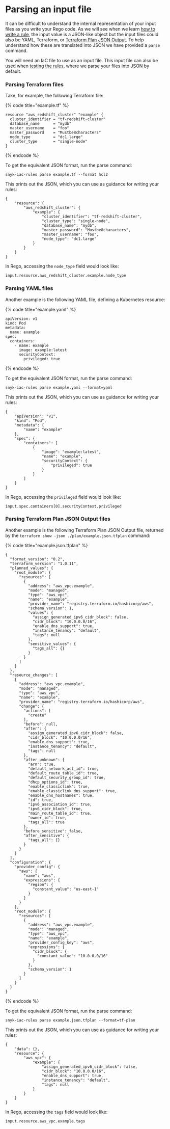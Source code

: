 # Parsing an input file

It can be difficult to understand the internal representation of your input files as you write your Rego code. As we will see when we learn [how to write a rule](writing-a-rule.md), the input value is a JSON-like object but the input files could also be YAML, Terraform, or [Terraform Plan JSON Output](https://www.terraform.io/docs/internals/json-format.html). To help understand how these are translated into JSON we have provided a `parse` command.

You will need an IaC file to use as an input file. This input file can also be used when [testing the rules](testing-a-rule.md), where we parse your files into JSON by default.

### Parsing Terraform files

Take, for example, the following Terraform file:

{% code title="example.tf" %}
```
resource "aws_redshift_cluster" "example" {
  cluster_identifier = "tf-redshift-cluster"
  database_name      = "mydb"
  master_username    = "foo"
  master_password    = "Mustbe8characters"
  node_type          = "dc1.large"
  cluster_type       = "single-node"
}
```
{% endcode %}

To get the equivalent JSON format, run the parse command:

```
snyk-iac-rules parse example.tf --format hcl2
```

This prints out the JSON, which you can use as guidance for writing your rules:

```
{
	"resource": {
		"aws_redshift_cluster": {
			"example": {
				"cluster_identifier": "tf-redshift-cluster",
				"cluster_type": "single-node",
				"database_name": "mydb",
				"master_password": "Mustbe8characters",
				"master_username": "foo",
				"node_type": "dc1.large"
			}
		}
	}
}
```

In Rego, accessing the `node_type` field would look like:

```
input.resource.aws_redshift_cluster.example.node_type
```

### Parsing YAML files

Another example is the following YAML file, defining a Kubernetes resource:

{% code title="example.yaml" %}
```
apiVersion: v1
kind: Pod
metadata:
  name: example
spec:
  containers:
    - name: example
      image: example:latest
      securityContext:
        privileged: true 
```
{% endcode %}

To get the equivalent JSON format, run the parse command:

```
snyk-iac-rules parse example.yaml --format=yaml
```

This prints out the JSON, which you can use as guidance for writing your rules:

```
{
	"apiVersion": "v1",
	"kind": "Pod",
	"metadata": {
		"name": "example"
	},
	"spec": {
		"containers": [
			{
				"image": "example:latest",
				"name": "example",
				"securityContext": {
					"privileged": true
				}
			}
		]
	}
}
```

In Rego, accessing the `privileged` field would look like:

```
input.spec.containers[0].securityContext.privileged
```

### Parsing Terraform Plan JSON Output files

Another example is the following Terraform Plan JSON Output file, returned by the `terraform show -json ./plan/example.json.tfplan` command:

{% code title="example.json.tfplan" %}
```
{
  "format_version": "0.2",
  "terraform_version": "1.0.11",
  "planned_values": {
    "root_module": {
      "resources": [
        {
          "address": "aws_vpc.example",
          "mode": "managed",
          "type": "aws_vpc",
          "name": "example",
          "provider_name": "registry.terraform.io/hashicorp/aws",
          "schema_version": 1,
          "values": {
            "assign_generated_ipv6_cidr_block": false,
            "cidr_block": "10.0.0.0/16",
            "enable_dns_support": true,
            "instance_tenancy": "default",
            "tags": null
          },
          "sensitive_values": {
            "tags_all": {}
          }
        }
      ]
    }
  },
  "resource_changes": [
    {
      "address": "aws_vpc.example",
      "mode": "managed",
      "type": "aws_vpc",
      "name": "example",
      "provider_name": "registry.terraform.io/hashicorp/aws",
      "change": {
        "actions": [
          "create"
        ],
        "before": null,
        "after": {
          "assign_generated_ipv6_cidr_block": false,
          "cidr_block": "10.0.0.0/16",
          "enable_dns_support": true,
          "instance_tenancy": "default",
          "tags": null
        },
        "after_unknown": {
          "arn": true,
          "default_network_acl_id": true,
          "default_route_table_id": true,
          "default_security_group_id": true,
          "dhcp_options_id": true,
          "enable_classiclink": true,
          "enable_classiclink_dns_support": true,
          "enable_dns_hostnames": true,
          "id": true,
          "ipv6_association_id": true,
          "ipv6_cidr_block": true,
          "main_route_table_id": true,
          "owner_id": true,
          "tags_all": true
        },
        "before_sensitive": false,
        "after_sensitive": {
          "tags_all": {}
        }
      }
    }
  ],
  "configuration": {
    "provider_config": {
      "aws": {
        "name": "aws",
        "expressions": {
          "region": {
            "constant_value": "us-east-1"
          }
        }
      }
    },
    "root_module": {
      "resources": [
        {
          "address": "aws_vpc.example",
          "mode": "managed",
          "type": "aws_vpc",
          "name": "example",
          "provider_config_key": "aws",
          "expressions": {
            "cidr_block": {
              "constant_value": "10.0.0.0/16"
            }
          },
          "schema_version": 1
        }
      ]
    }
  }
}
```
{% endcode %}

To get the equivalent JSON format, run the parse command:

```
snyk-iac-rules parse example.json.tfplan --format=tf-plan
```

This prints out the JSON, which you can use as guidance for writing your rules:

```
{
	"data": {},
	"resource": {
		"aws_vpc": {
			"example": {
				"assign_generated_ipv6_cidr_block": false,
				"cidr_block": "10.0.0.0/16",
				"enable_dns_support": true,
				"instance_tenancy": "default",
				"tags": null
			}
		}
	}
}
```

In Rego, accessing the `tags` field would look like:

```
input.resource.aws_vpc.example.tags
```
